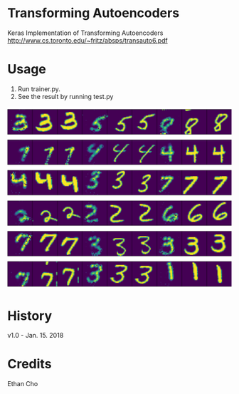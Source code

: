 # Transforming Autoencoders
Keras Implementation of Transforming Autoencoders
http://www.cs.toronto.edu/~fritz/absps/transauto6.pdf

# Usage
1. Run trainer.py.
2. See the result by running test.py

![alt tag](https://github.com/ethanscho/TransformingAutoencoders/blob/master/Figure_1.png)

# History
v1.0 - Jan. 15. 2018

# Credits
Ethan Cho
